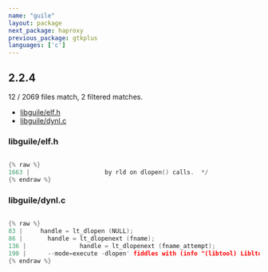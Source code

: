 ```yaml
---
name: "guile"
layout: package
next_package: haproxy
previous_package: gtkplus
languages: ['c']
---
```

## 2.2.4
12 / 2069 files match, 2 filtered matches.

 - [libguile/elf.h](#libguileelfh)
 - [libguile/dynl.c](#libguiledynlc)

### libguile/elf.h

```c

{% raw %}
1663 | 					   by rld on dlopen() calls.  */
{% endraw %}

```
### libguile/dynl.c

```c

{% raw %}
83 |     handle = lt_dlopen (NULL);
86 |       handle = lt_dlopenext (fname);
136 |               handle = lt_dlopenext (fname_attempt);
190 |      --mode=execute -dlopen' fiddles with (info "(libtool) Libltdl
{% endraw %}

```